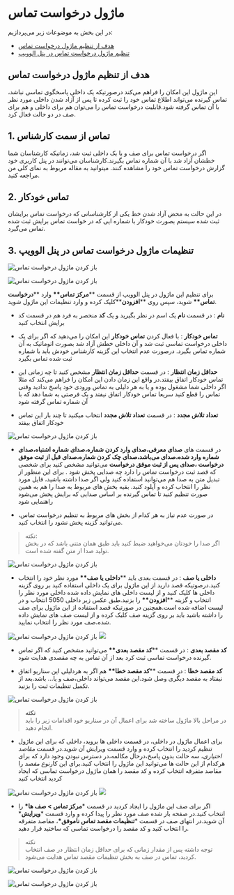 # ماژول درخواست تماس

در این بخش به موضوعات زیر می‌پردازیم:
- [هدف از تنظیم ماژول درخواست تماس ](#ThePurposeOfSettingUpTheCallRequestModule)<br>
- [تنظیم ماژول درخواست تماس در پنل الوویپ ](#SettingTheCallRequestModuleInTheAlovoipPanel)<br>

## هدف از تنظیم ماژول درخواست تماس
این ماژول این امکان را فراهم می‌کند درصورتیکه یک داخلی پاسخگوی تماسی نباشد، تماس گیرنده می‌تواند اطلاع تماس خود را ثبت کرده تا پس از آزاد شدن داخلی مورد نظر با آن تماس گرفته شود.قابلیت درخواست تماس را می‌توان هم برای داخلی و هم برای صف  در دو حالت فعال کرد.

## 1. تماس از سمت کارشناس<br>
اگر درخواست تماس برای صف و یا یک داخلی ثبت شد، زمانیکه کارشناسان  شما خطشان آزاد شد با آن شماره تماس بگیرند.کارشناسان می‌توانند در پنل کاربری خود گزارش درخواست تماس خود را مشاهده کنند. میتوانید به مقاله مربوط به نمای کلی من مراجعه کنید.<br>

## 2. تماس خودکار
در این حالت به محض آزاد شدن خط یکی از کارشناسانی که درخواست تماس برایشان ثبت شده  سیستم بصورت خودکار با شماره ایی که در خواست تماس برایش ثبت شده تماس می‌گیرد.

## 3. تنظیمات ماژول درخواست تماس در پنل الوویپ 

![باز کردن ماژول درخواست تماس ](./Images/Callrequest002.png)

![باز کردن ماژول درخواست تماس ](./Images/Callrequest001.png)

برای تنظیم این ماژول در پنل الوویپ از قسمت \*\***مرکز تماس\*\*** وارد \*\***درخواست تماس\*\*** شوید، سپس روی \*\***افزودن**\*\*کلیک کرده و وارد تنظیمات این ماژول شوید. <br>

- **نام** :	در قسمت **نام** یک اسم در نظر بگیرید و یک **کد** منحصر به فرد هم در قسمت کد برایش انتخاب کنید

- **تماس خودکار** : 	با فعال کردن **تماس خودکار** این امکان را می‌دهید که اگر برای یک داخلی درخواست تماسی ثبت شد و آن داخلی خطش آزاد شد بصورت اتوماتیک به آن شماره تماس بگیرد. درصورت عدم انتخاب این گزینه کارشناس خودش باید با شماره ثبت شده تماس بگیرد

- **حداقل زمان انتظار** : 	در قسمت **حداقل زمان انتظار** مشخص کنید تا چه زمانی این تماس خودکار اتفاق بیفتد.در واقع این زمان دادن این امکان را فراهم می‌کند که مثلا اگر داخلی شما مشغول بوده و یا به هر دلیلی به تماس ورودی خود  پاسخ ندادید وقتی تماس را قطع ‌کنید سریعا تماس خودکار اتفاق نیفتد و یک فرصتی به شما دهد که با آن شماره تماس  گرفته شود

- **تعداد تلاش مجدد** : 	در قسمت **تعداد تلاش مجدد** انتخاب میکنید تا چند بار این تماس خودکار اتفاق بیفتد

![باز کردن ماژول درخواست تماس ](./Images/Callrequest003.jpeg)

- در قسمت های **صدای معرفی،صدای وارد کردن شماره،صدای شماره اشتباه،صدای شماره وارد شده،صدای می‌باشد،صدای چک کردن شماره،صدای قبل از ثبت موفق درخواست ،صدای پس از ثبت موفق درخواست** می‌توانید مشخص کنید برای شخصی که قصد ثبت درخواست تماس را دارد  چه صدایی پخش شود . برای این منظور از تبدیل متن به صدا هم می‌توانید استفاده کنید ولی اگر صدا داشته باشید، فایل مورد نظر را انتخاب کرده و آپلود کنید. بقیه بخش های  مربوط  به صدا را هم به همین صورت تنظیم کنید تا تماس گیرنده بر اساس صدایی که برایش پخش می‌شود راهنمایی شود

- در صورت عدم نیاز به هر کدام از بخش های مربوط به تنظیم درخواست تماس، می‌توانید گزینه پخش نشود را انتخاب کنید.<br>

>نکته:<br>
اگر صدا را خودتان می‌خواهید ضبط کنید باید طبق همان متنی باشد که در بخش تولید صدا از متن گفته شده است.


![باز کردن ماژول درخواست تماس ](./Images/Callrequest004.png)

- **داخلی یا صف** : در قسمت بعدی باید \*\***داخلی یا صف\*\*** مورد نظر خود را انتخاب کنید.درصوتیکه قصد دارید از این ماژول برای یک داخلی استفاده کنید بر روی گزینه داخلی ها کلیک کنید و از لیست داخلی های نمایش داده شده داخلی مورد نظر را انتخاب  و گزینه \*\***افزودن\*\*** را بزنید.طبق عکس زیر داخلی 5050 انتخاب و در لیست اضافه شده است.همچنین در صورتیکه قصد استفاده از این ماژول برای صف را داشته باشید باید  بر روی گزینه صف کلیک کرده و از لیست صف های نمایش داده شده،صف مورد نظر را انتخاب نمایید.<br>



![باز کردن ماژول درخواست تماس ](./Images/Callrequest006.png)
![](./Images/Callrequest005.png)

- **کد مقصد بعدی** : در قسمت \*\***کد مقصد بعدی\*\*** می‌توانید مشخص کنید که اگر تماس گیرنده درخواست تماسی ثبت کرد بعد از آن تماس به چه مقصدی هدایت شود.<br>

- **کد مقصد خطا** : در قسمت \*\***کد مقصد خطا\*\*** هم اگر به هردلیلی این سناریو اتفاق نیفتاد به مقصد دیگری وصل شود.این مقصد می‌تواند داخلی،صف و یا... باشد.بعد از تکمیل تنظیمات ثبت را بزنید.<br>

![باز کردن ماژول درخواست تماس ](./Images/Callrequest007.png)

>**نکته**<br>
در مراحل بالا ماژول ساخته شد برای اعمال آن در سناریو خود اقدامات زیر را باید انجام دهید.<br>

- برای اعمال ماژول در داخلی، در قسمت داخلی ها بروید، داخلی که برای این ماژول تنظیم کردید را انتخاب کرده و وارد  قسمت ویرایش آن شوید.در قسمت *مقاصد اختیاری*،  سه حالت بدون پاسخ،درحال مکالمه،در دسترس نبودن وجود دارد که برای هرکدام از این حالت ها می‌توانید این ماژول را انتخاب کنید.برای این کار*نوع مقصد* را مقاصد متفرقه انتخاب کرده و کد مقصد را همان ماژول درخواست تماسی که ایجاد کردید انتخاب کنید

![باز کردن ماژول درخواست تماس ](./Images/Callrequest009.png)
![](./Images/Callrequest008.png)

-  اگر برای صف این ماژول را ایجاد کردید در قسمت \***مرکز تماس > صف ها\*** را انتخاب کنید.در صفحه باز شده صف مورد نظر را پیدا کرده و وارد قسمت \***ویرایش**\* آن شوید.در انتهای صف در قسمت \***تنظیمات مقصد تماس ناموفق\***، مقاصد متفرقه را انتخاب کنید و کد مقصد را درخواست تماسی که ساختید قرار دهید.<br>

>نکته<br>
توجه داشته پس از مقدار زمانی که برای حداقل زمان انتظار در صف انتخاب کردید، تماس در صف به بخش تنظیمات مقصد تماس هدایت می‌شود.

![باز کردن ماژول درخواست تماس ](./Images/Callrequest0010.png)

![باز کردن ماژول درخواست تماس ](./Images/Callrequest0011.png)
